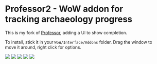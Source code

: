 Professor2 - WoW addon for tracking archaeology progress
========================================================

This is my fork of <a href="http://www.curse.com/addons/wow/professor">Professor</a>, adding a UI to show completion.

To install, stick it in your <code>WoW/Interface/Addons</code> folder. Drag the window to move it around, right click for options.

<img src="http://github.iamcal.com/wow-Professor2/demo1.png" />
<img src="http://github.iamcal.com/wow-Professor2/demo2.png" />
<img src="http://github.iamcal.com/wow-Professor2/demo3.png" />
<img src="http://github.iamcal.com/wow-Professor2/demo4.png" />
<img src="http://github.iamcal.com/wow-Professor2/demo5.png" />
